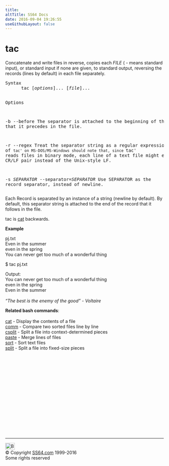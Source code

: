 ```yaml
---
title:
altTitle: SS64 Docs
date: 2016-09-04 19:26:55
useGithubLayout: false
---
```

<!-- #BeginLibraryItem "/Library/head_bash.lbi" --><!-- #EndLibraryItem --><h1>tac</h1> 
<p>Concatenate and write files in reverse, copies each <i>FILE</i> (<span class="code"> -</span> means standard input), or standard input if none are given, to standard output, 
reversing the records (lines by default) in each file separately.</p>
<pre>Syntax
      tac [<i>options</i>]... [<i>file</i>]...

Options

   -b
   --before
        The separator is attached to the beginning of the record that it
        precedes in the file.

   -r
   --regex
        Treat the separator string as a regular expression.  Users of `tac'
        on MS-DOS/MS-Windows should note that, since `tac' reads files in
        binary mode, each line of a text file might end with a CR/LF pair
        instead of the Unix-style LF.

   -s <i>SEPARATOR</i>
   --separator=<i>SEPARATOR</i>
        Use SEPARATOR as the record separator, instead of newline.</pre>
<p>Each Record is separated by an instance of a string (newline by default). By default, this separator string is attached to the end of the record that it follows in the file.</p>
<p>tac is <a href="cat.html">cat</a> backwards.</p>
<p><b>Example</b></p>
<p>pj.txt<br>
<span class="code">Even in the summer<br>
even in the spring<br>
You can never get too much of a wonderful thing</span></p>
<p>$ tac pj.txt </p>
<p>Output:<br>
<span class="code">You can never get too much of a wonderful thing<br>
even in the spring<br>
Even in the summer</span><br><br>
<i class="quote">“The best is the enemy of the good” - Voltaire </i></p>
<p><b>Related bash commands</b>:<br><br>
<a href="cat.html">cat</a> - Display the contents of a file<br>
<a href="comm.html">comm</a> - Compare two sorted files line by line<br>
<a href="csplit.html">csplit</a> - Split a file into context-determined pieces<br>
<a href="paste.html">paste</a> - Merge lines of files<br>
<a href="sort.html">sort</a> - Sort text files <a href="split.html"><br>
split</a> - Split a file into fixed-size pieces </p><!-- #BeginLibraryItem "/Library/foot_bash.lbi" --><p><script async="" src="//pagead2.googlesyndication.com/pagead/js/adsbygoogle.js"></script>
<!-- bash300 -->
<ins class="adsbygoogle" style="display:inline-block;width:300px;height:250px" data-ad-client="ca-pub-6140977852749469" data-ad-slot="4615356305"></ins>
<script>
(adsbygoogle = window.adsbygoogle || []).push({});
</script></p>
<hr>
<div id="bl" class="footer"><a href="#"><img src="../images/top.png" width="30" height="22" alt="Back to the Top"></a></div>
<div id="br" class="footer, tagline">© Copyright <a href="http://ss64.com/">SS64.com</a> 1999-2016<br>
Some rights reserved</div><!-- #EndLibraryItem -->
